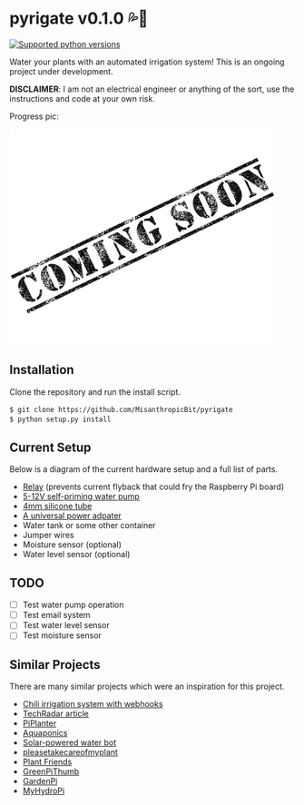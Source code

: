 # pyrigate v0.1.0 💦🌱

[![Supported python versions](https://img.shields.io/badge/python-3.4%20%7C%203.5%20%7C%203.6%20%7C%203.7-blue.svg)](https://shields.io/)

Water your plants with an automated irrigation system! This is an ongoing
project under development.

**DISCLAIMER**: I am not an electrical engineer or anything of the sort, use
the instructions and code at your own risk.

Progress pic:

![Progress pic](/coming_soon.png)

## Installation

Clone the repository and run the install script.

```bash
$ git clone https://github.com/MisanthropicBit/pyrigate
$ python setup.py install
```

## Current Setup

Below is a diagram of the current hardware setup and a full list of parts.

* [Relay](https://elextra.dk/details/H16117/5v-relaemodul-m-optokobler-til-arduino-2-kanals) (prevents current flyback that could fry the Raspberry Pi board)
* [5-12V self-priming water pump](https://www.ebay.com/itm/172845971977)
* [4mm silicone tube](https://www.ebay.com/itm/142324532992)
* [A universal power adpater](https://elextra.dk/details/H26063/universal-netadapter-3-12vdc-18w-15a-usb-6-stik)
* Water tank or some other container
* Jumper wires
* Moisture sensor (optional)
* Water level sensor (optional)

## TODO

- [ ] Test water pump operation
- [ ] Test email system
- [ ] Test water level sensor
- [ ] Test moisture sensor

## Similar Projects

There are many similar projects which were an inspiration for this project.

* [Chili irrigation system with webhooks](https://blog.serverdensity.com/automatically-watering-your-plants-with-sensors-a-pi-and-webhooks/)
* [TechRadar article](http://www.techradar.com/how-to/computing/how-to-automatically-water-your-plants-with-the-raspberry-pi-1315059)
* [PiPlanter](http://www.esologic.com/piplanter-a-plant-growth-automator/)
* [Aquaponics](https://github.com/matthewh415/PiPonics)
* [Solar-powered water bot](https://github.com/mistylackie/solar-water-bot)
* [pleasetakecareofmyplant](https://github.com/tylerjaywood/pleasetakecareofmyplant)
* [Plant Friends](http://dicksonchow.com/plant-friends/)
* [GreenPiThumb](https://mtlynch.io/greenpithumb/)
* [GardenPi](https://spin.atomicobject.com/2014/06/28/raspberry-pi-gardening/)
* [MyHydroPi](https://github.com/dombold/MyHydroPi)
